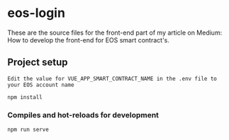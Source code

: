 # eos-login

These are the source files for the front-end part of my article on Medium: How to develop the front-end for EOS smart contract's.

## Project setup

```
Edit the value for VUE_APP_SMART_CONTRACT_NAME in the .env file to your EOS account name

npm install
```

### Compiles and hot-reloads for development

```
npm run serve
```
